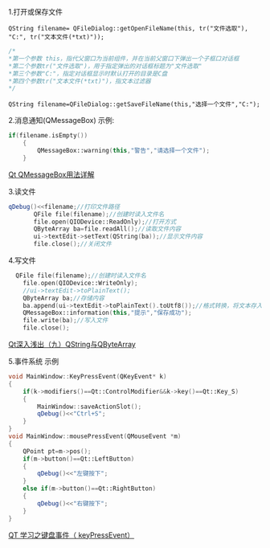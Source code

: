 1.打开或保存文件

`QString filename= QFileDialog::getOpenFileName(this, tr("文件选取"), "C:", tr("文本文件(*txt)"));`
```c++
/*
*第一个参数 this，指代父窗口为当前组件，并在当前父窗口下弹出一个子框口对话框
*第二个参数tr("文件选取")，用于指定弹出的对话框标题为"文件选取"
*第三个参数"C:"，指定对话框显示时默认打开的目录是C盘
*第四个参数tr("文本文件(*txt)")，指文本过滤器
*/
```
`QString filename=QFileDialog::getSaveFileName(this,"选择一个文件","C:");`

2.消息通知(QMessageBox)
示例:
```c++
if(filename.isEmpty())
    {
        QMessageBox::warning(this,"警告","请选择一个文件");
    }
```
[Qt QMessageBox用法详解](https://blog.csdn.net/ccc369639963/article/details/122699085)

3.读文件
 ```c++
 qDebug()<<filename;//打印文件路径
        QFile file(filename);//创建时读入文件名
        file.open(QIODevice::ReadOnly);//打开方式
        QByteArray ba=file.readAll();//读取文件内容
        ui->textEdit->setText(QString(ba));//显示文件内容
        file.close();//关闭文件
```
4.写文件
```c++
  QFile file(filename);//创建时读入文件名
    file.open(QIODevice::WriteOnly);
    //ui->textEdit->toPlainText();
    QByteArray ba;//存储内容
    ba.append(ui->textEdit->toPlainText().toUtf8());//格式转换，将文本存入字节数组
    QMessageBox::information(this,"提示","保存成功");
    file.write(ba);//写入文件
    file.close();
```
[Qt深入浅出（九）QString与QByteArray](https://blog.csdn.net/qq769651718/article/details/79357923)

5.事件系统
示例
```c++
void MainWindow::KeyPressEvent(QKeyEvent* k)
{
    if(k->modifiers()==Qt::ControlModifier&&k->key()==Qt::Key_S)
    {
        MainWindow::saveActionSlot();
        qDebug()<<"Ctrl+S";
    }
}
void MainWindow::mousePressEvent(QMouseEvent *m)
{
    QPoint pt=m->pos();
    if(m->button()==Qt::LeftButton)
    {
        qDebug()<<"左键按下";
    }
    else if(m->button()==Qt::RightButton)
    {
        qDebug()<<"右键按下";
    }
}
```
[QT 学习之键盘事件（ keyPressEvent）](https://blog.csdn.net/yexiangcsdn/article/details/80337491) 
